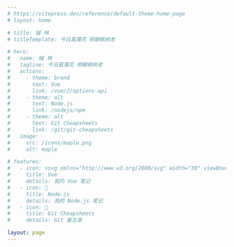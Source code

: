 ```yaml
---
# https://vitepress.dev/reference/default-theme-home-page
# layout: home

# title: 槭 林
# titleTemplate: 今日菖蒲花 明朝枫树老

# hero:
#   name: 槭 林
#   tagline: 今日菖蒲花 明朝枫树老
#   actions:
#     - theme: brand
#       text: Vue
#       link: /vue/2/options-api
#     - theme: alt
#       text: Node.js
#       link: /nodejs/npm
#     - theme: alt
#       text: Git Cheapsheets
#       link: /git/git-cheapsheets
#   image:
#     src: /icons/maple.png
#     alt: maple

# features:
#   - icon: <svg xmlns="http://www.w3.org/2000/svg" width="30" viewBox="0 0 256 220.8"><path fill="#41B883" d="M204.8 0H256L128 220.8 0 0h97.92L128 51.2 157.44 0h47.36Z"/><path fill="#41B883" d="m0 0 128 220.8L256 0h-51.2L128 132.48 50.56 0H0Z"/><path fill="#35495E" d="M50.56 0 128 133.12 204.8 0h-47.36L128 51.2 97.92 0H50.56Z"/></svg>
#     title: Vue
#     details: 我的 Vue 笔记
#   - icon: 🍁
#     title: Node.js
#     details: 我的 Node.js 笔记
#   - icon: 🍁
#     title: Git Cheapsheets
#     details: Git 备忘录

layout: page
---
```


<Home />
